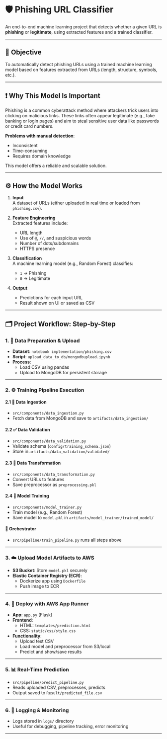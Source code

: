 # 🛡️ Phishing URL Classifier

An end-to-end machine learning project that detects whether a given URL is **phishing** or **legitimate**, using extracted features and a trained classifier.

---

## 🎯 Objective

To automatically detect phishing URLs using a trained machine learning model based on features extracted from URLs (length, structure, symbols, etc.).

---

## ❗ Why This Model Is Important

Phishing is a common cyberattack method where attackers trick users into clicking on malicious links. These links often appear legitimate (e.g., fake banking or login pages) and aim to steal sensitive user data like passwords or credit card numbers.

**Problems with manual detection**:
- Inconsistent
- Time-consuming
- Requires domain knowledge

This model offers a reliable and scalable solution.

---

## ⚙️ How the Model Works

1. **Input**  
   A dataset of URLs (either uploaded in real time or loaded from `phishing.csv`).

2. **Feature Engineering**  
   Extracted features include:
   - URL length
   - Use of `@`, `//`, and suspicious words
   - Number of dots/subdomains
   - HTTPS presence

3. **Classification**  
   A machine learning model (e.g., Random Forest) classifies:
   - `1` → Phishing  
   - `0` → Legitimate

4. **Output**  
   - Predictions for each input URL
   - Result shown on UI or saved as CSV

---

## 🗂️ Project Workflow: Step-by-Step

### 1. 📁 Data Preparation & Upload
- **Dataset**: `notebook implementation/phishing.csv`
- **Script**: `upload_data_to_db/mongodbupload.ipynb`
- **Process**:
  - Load CSV using pandas
  - Upload to MongoDB for persistent storage

---

### 2. ⚙️ Training Pipeline Execution

#### 2.1 🔄 Data Ingestion
- `src/components/data_ingestion.py`
- Fetch data from MongoDB and save to `artifacts/data_ingestion/`

#### 2.2 ✅ Data Validation
- `src/components/data_validation.py`
- Validate schema (`config/training_schema.json`)
- Store in `artifacts/data_validation/validated/`

#### 2.3 🔧 Data Transformation
- `src/components/data_transformation.py`
- Convert URLs to features
- Save preprocessor as `preprocessing.pkl`

#### 2.4 🧠 Model Training
- `src/components/model_trainer.py`
- Train model (e.g., Random Forest)
- Save model to `model.pkl` in `artifacts/model_trainer/trained_model/`

#### 🔁 Orchestrator
- `src/pipeline/train_pipeline.py` runs all steps above

---

### 3. ☁️ Upload Model Artifacts to AWS

- **S3 Bucket**: Store `model.pkl` securely
- **Elastic Container Registry (ECR)**:
  - Dockerize app using `Dockerfile`
  - Push image to ECR

---

### 4. 🚀 Deploy with AWS App Runner

- **App**: `app.py` (Flask)
- **Frontend**:
  - HTML: `templates/prediction.html`
  - CSS: `static/css/style.css`
- **Functionality**:
  - Upload test CSV
  - Load model and preprocessor from S3/local
  - Predict and show/save results

---

### 5. 📊 Real-Time Prediction

- `src/pipeline/predict_pipeline.py`
- Reads uploaded CSV, preprocesses, predicts
- Output saved to `Result/predicted_file.csv`

---

### 6. 📝 Logging & Monitoring

- Logs stored in `logs/` directory
- Useful for debugging, pipeline tracking, error monitoring

---

